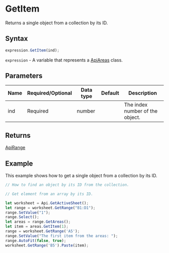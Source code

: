 # GetItem

Returns a single object from a collection by its ID.

## Syntax

```javascript
expression.GetItem(ind);
```

`expression` - A variable that represents a [ApiAreas](../ApiAreas.md) class.

## Parameters

| **Name** | **Required/Optional** | **Data type** | **Default** | **Description** |
| ------------- | ------------- | ------------- | ------------- | ------------- |
| ind | Required | number |  | The index number of the object. |

## Returns

[ApiRange](../../ApiRange/ApiRange.md)

## Example

This example shows how to get a single object from a collection by its ID.

```javascript editor-xlsx
// How to find an object by its ID from the collection.

// Get element from an array by its ID.

let worksheet = Api.GetActiveSheet();
let range = worksheet.GetRange("B1:D1");
range.SetValue("1");
range.Select();
let areas = range.GetAreas();
let item = areas.GetItem(1);
range = worksheet.GetRange('A5');
range.SetValue("The first item from the areas: ");
range.AutoFit(false, true);
worksheet.GetRange('B5').Paste(item);
```
